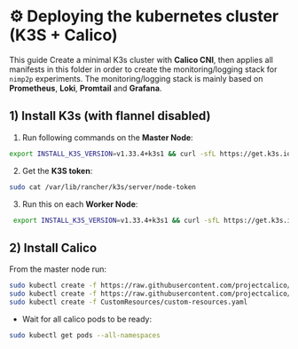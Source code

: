 # ⚙️ Deploying the kubernetes cluster (K3S + Calico)

This guide Create a minimal K3s cluster with **Calico CNI**, then applies all manifests in this folder in order to create the monitoring/logging stack for `nimp2p` experiments. The monitoring/logging stack is mainly based on **Prometheus**, **Loki**, **Promtail** and **Grafana**.

##  1)  Install K3s (with flannel disabled)
1. Run following commands on the **Master Node**: 
```bash
export INSTALL_K3S_VERSION=v1.33.4+k3s1 && curl -sfL https://get.k3s.io | INSTALL_K3S_EXEC="--flannel-backend=none --disable-network-policy --cluster-cidr=10.42.0.0/16" sh -s - --token mamoutou@2025
```
2. Get the **K3S token**:  
```bash 
sudo cat /var/lib/rancher/k3s/server/node-token
```
3. Run this on each **Worker Node**: <br />
```bash
 export INSTALL_K3S_VERSION=v1.33.4+k3s1 && curl -sfL https://get.k3s.io | K3S_URL=https://51.91.101.28:6443 K3S_TOKEN=<TOKEN> sh -
 ```

##  2) Install Calico
From the master node run:
```bash
sudo kubectl create -f https://raw.githubusercontent.com/projectcalico/calico/v3.30.3/manifests/operator-crds.yaml
sudo kubectl create -f https://raw.githubusercontent.com/projectcalico/calico/v3.30.3/manifests/tigera-operator.yaml
sudo kubectl create -f CustomResources/custom-resources.yaml 
```
  - Wait for all calico pods to be ready:
```bash 
sudo kubectl get pods --all-namespaces
```
